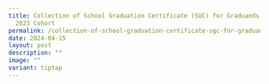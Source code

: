 ```yaml
---
title: Collection of School Graduation Certificate (SGC) for Graduands from AES
  2023 Cohort
permalink: /collection-of-school-graduation-certificate-sgc-for-graduands-from-aes-2023-cohort/
date: 2024-04-15
layout: post
description: ""
image: ""
variant: tiptap
---
```


